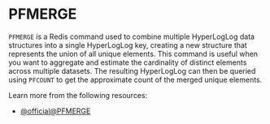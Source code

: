 # PFMERGE

`PFMERGE` is a Redis command used to combine multiple HyperLogLog data structures into a single HyperLogLog key, creating a new structure that represents the union of all unique elements. This command is useful when you want to aggregate and estimate the cardinality of distinct elements across multiple datasets. The resulting HyperLogLog can then be queried using `PFCOUNT` to get the approximate count of the merged unique elements.

Learn more from the following resources:

- [@official@PFMERGE](https://redis.io/docs/latest/commands/pfmerge/)
